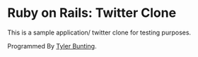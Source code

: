 # Ruby on Rails: Twitter Clone

This is a sample application/ twitter clone for testing purposes.

Programmed By [Tyler Bunting](http://www.handbrickgames.net/).